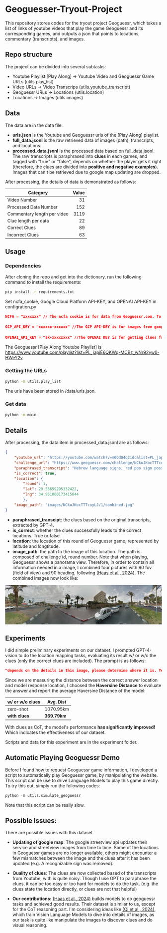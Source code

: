 # Geoguesser-Tryout-Project

This repository stores codes for the tryout project Geoguessr, which takes a list of links of youtube videos that play the game Geoguessr and its corresponding games, and outputs a json that points to locations, commentary (transcripts), and images.

## Repo structure

The project can be divided into several subtasks:

- Youtube Playlist [Play Along] &rarr; Youtube Video and Geoguessr Game URLs (utils.play_list)
- Video URLs &rarr; Video Transcrips (utils.youtube_transcript)
- Geoguessr URLs &rarr; Locations (utils.location)
- Locations &rarr; Images (utils.images)

## Data

The data are in the data file. 

- **urls.json** is the Youtube and Geoguessr urls of the [Play Along] playlist.
- **full_data.jsonl** is the raw retrieved data of images (path), transcripts, and locations.
- **processed_data.jsonl** is the processed data based on full_data.jsonl. The raw transcripts is paraphrased into **clues** in each games, and tagged with "true" or "false", depends on whether the player gets it right (therefore, the clues are divided into **positive and negative examples**). Images that can't be retrieved due to google map updating are dropped.

After processing, the details of data is demonstrated as follows:

| Category                    | Value   |
|-----------------------------|---------:|
| Video Number                | 31      |
| Processed Data Number       | 152     |
| Commentary length per video | 3119 |
| Clue length per data        | 22  |
| Correct Clues               | 89      |
| Incorrect Clues             | 63      |


## Usage

### Dependencies

After cloning the repo and get into the dictionary, run the following command to install the requirements:

```bash
pip install -r requirements.txt
```

Set ncfa_cookie, Google Cloud Platform API-KEY, and OPENAI API-KEY in configration.py

```json
NCFA = "xxxxxxx" // The ncfa cookie is for data from Geoguessr.com. To get one, login to geoguessr, open dev tools, go to Application/Storage/Cookies and copy the value of _ncfa.

GCP_API_KEY = "xxxxxx-xxxxxx" //The GCP API-KEY is for images from google streetview.

OPENAI_API_KEY = "sk-xxxxxxxx" //The OPENAI KEY is for getting clues from transcripts, which is not neccessary for simply getting the original data.
```

The Geoguessr [Play Along Youtube Playlist] is https://www.youtube.com/playlist?list=PL_japiE6QKWq-MCBz_wNr92yw0-HWeY2v.


### Getting the URLs 

```bash
python -m utils.play_list
```
The urls have been stored in /data/urls.json.

### Get data

```bash
python -m main
```

## Details

After processing, the data item in processed_data.jsonl are as follows:

```json
{
    "youtube_url": "https://youtube.com/watch?v=m0Od04q2idc&list=PL_japiE6QKWq-MCBz_wNr92yw0-HWeY2v&index=2", 
    "challenge_url": "https://www.geoguessr.com/challenge/NCkuJKocTTTcoyLJ", 
    "paraphrased_transcript": "Hebrew language signs, red poo sign possibly indicating a dog toilet, Bank Haifa possibly mistaking it for Maccabi Haifa, Jewish-themed shops, reference to Eilat indicating an Israeli location, looking eastward over the sea, and nearby Bank Apollon establishment", 
    "is_correct": true, 
    "location": {
        "round": 1, 
        "lat": 29.55659295332422, 
        "lng": 34.951060173415044
        }, 
    "image_path": "images/NCkuJKocTTTcoyLJ/1/combined.jpg"
}
```

- **paraphrased_transcipt**: the clues based on the original transcripts, extracted by GPT-4.
- **is_correct**: whether the clues successfully leads to the correct locations. True or false.
- **location**: the location of this round of Geoguessr game, represented by latitude and longtitude.
- **image_path**: the path to the image of this location. The path is composed of challenge id, round number. Note that when playing, Geoguessr shows a panorama view. Therefore, in order to contain all information needed in a image, I combined four pictures with 90 fov (field of view) and 90 heading, following [(Haas et al., 2024)](https://arxiv.org/pdf/2307.05845.pdf). The combined images now look like:

![Example of combined images](data/images/NCkuJKocTTTcoyLJ/1/combined.jpg)


## Experiments

I did simple preliminary experiments on our dataset. I prompted GPT-4-vision to do the location mapping tasks, evaluating its result w/ or w/o the clues (only the correct clues are included). The prompt is as follows:

```json
"depends on the details in this image, please determine where it is. You don't have to be exactly correct, just make a guess. Return me only a location, with format like [lat, lng]."
```

Since we are measuring the distance between the correct answer location and model response location, I choosed the **Haversine Distance** to evaluate the answer and report the average Haversine Distance of the model:

| w/ or w/o clues | Avg. Dist |
|-----------------|-----------|
| zero-shot       | 1070.95km |
| **with clues**      |  **369.79km** |

With clues as CoT, the model's performance **has significantly improved!** Which indicates the effectiveness of our dataset.

Scripts and data for this experiment are in the experiment folder.


## Automatic Playing Geoguessr Demo

Before I found how to request Geoguessr game information, I developed a script to automatically play Geoguessr game, by manipulating the website. This script can be use to drive Language Models to play this game directly. To try this out, simply run the following codes:

```python
python -m utils.simulate_geoguessr
```

Note that this script can be really slow. 

## Possible Issues:

There are possible issues with this dataset. 

- **Updating of google map**: The google streetview api updates their service and streetview images from time to time. Some of the locations in Geoguessr games are no longer available, others might encounter a few mismatches between the image and the clues after it has been updated (e.g. A recognizable sign was removed).

- **Quality of clues**: The clues are now collected based of the transcripts from Youtube, with is quite noisy. Though I use GPT to paraphrase the clues, it can be too easy or too hard for models to do the task. (e.g. the clues state the location directly, or clues are not that helpful)

- **Our contributions:** [(Haas et al., 2024)](https://arxiv.org/pdf/2307.05845.pdf) builds models to do geoguessr tasks and achieved good results. Their dataset is similar to us, except for the CoT reasoning part. I'm considering ideas like [(Qi et al., 2024)](https://arxiv.org/pdf/2402.04236), which train Vision Language Models to dive into details of images, as our task is quite like manipulate the images to discover clues and do visual reasoning.